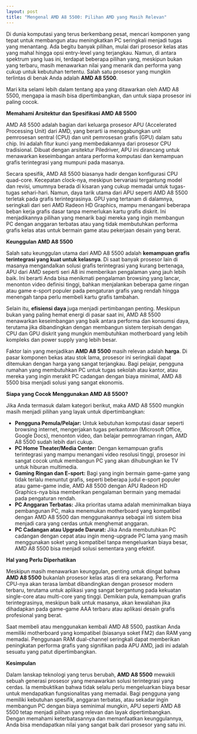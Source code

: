 ```yaml
---
layout: post
title: "Mengenal AMD A8 5500: Pilihan AMD yang Masih Relevan"
---
```


Di dunia komputasi yang terus berkembang pesat, mencari komponen yang tepat untuk membangun atau meningkatkan PC seringkali menjadi tugas yang menantang. Ada begitu banyak pilihan, mulai dari prosesor kelas atas yang mahal hingga opsi entry-level yang terjangkau. Namun, di antara spektrum yang luas ini, terdapat beberapa pilihan yang, meskipun bukan yang terbaru, masih menawarkan nilai yang menarik dan performa yang cukup untuk kebutuhan tertentu. Salah satu prosesor yang mungkin terlintas di benak Anda adalah **AMD A8 5500**.

Mari kita selami lebih dalam tentang apa yang ditawarkan oleh AMD A8 5500, mengapa ia masih bisa dipertimbangkan, dan untuk siapa prosesor ini paling cocok.

**Memahami Arsitektur dan Spesifikasi AMD A8 5500**

AMD A8 5500 adalah bagian dari keluarga prosesor APU (Accelerated Processing Unit) dari AMD, yang berarti ia menggabungkan unit pemrosesan sentral (CPU) dan unit pemrosesan grafis (GPU) dalam satu chip. Ini adalah fitur kunci yang membedakannya dari prosesor CPU tradisional. Dibuat dengan arsitektur Piledriver, APU ini dirancang untuk menawarkan keseimbangan antara performa komputasi dan kemampuan grafis terintegrasi yang mumpuni pada masanya.

Secara spesifik, AMD A8 5500 biasanya hadir dengan konfigurasi CPU quad-core. Kecepatan clock-nya, meskipun bervariasi tergantung model dan revisi, umumnya berada di kisaran yang cukup memadai untuk tugas-tugas sehari-hari. Namun, daya tarik utama dari APU seperti AMD A8 5500 terletak pada grafis terintegrasinya. GPU yang tertanam di dalamnya, seringkali dari seri AMD Radeon HD Graphics, mampu menangani beberapa beban kerja grafis dasar tanpa memerlukan kartu grafis diskrit. Ini menjadikannya pilihan yang menarik bagi mereka yang ingin membangun PC dengan anggaran terbatas atau yang tidak membutuhkan performa grafis kelas atas untuk bermain game atau pekerjaan desain yang berat.

**Keunggulan AMD A8 5500**

Salah satu keunggulan utama dari AMD A8 5500 adalah **kemampuan grafis terintegrasi yang kuat untuk kelasnya**. Di saat banyak prosesor lain di masanya mengandalkan solusi grafis terintegrasi yang kurang bertenaga, APU dari AMD seperti seri A8 ini memberikan pengalaman yang jauh lebih baik. Ini berarti Anda bisa menikmati pengalaman browsing yang lancar, menonton video definisi tinggi, bahkan menjalankan beberapa game ringan atau game e-sport populer pada pengaturan grafis yang rendah hingga menengah tanpa perlu membeli kartu grafis tambahan.

Selain itu, **efisiensi daya** juga menjadi pertimbangan penting. Meskipun bukan yang paling hemat energi di pasar saat ini, AMD A8 5500 menawarkan keseimbangan yang baik antara performa dan konsumsi daya, terutama jika dibandingkan dengan membangun sistem terpisah dengan CPU dan GPU diskrit yang mungkin membutuhkan motherboard yang lebih kompleks dan power supply yang lebih besar.

Faktor lain yang menjadikan **AMD A8 5500** masih relevan adalah **harga**. Di pasar komponen bekas atau stok lama, prosesor ini seringkali dapat ditemukan dengan harga yang sangat terjangkau. Bagi pelajar, pengguna rumahan yang membutuhkan PC untuk tugas sekolah atau kantor, atau mereka yang ingin merakit PC cadangan dengan biaya minimal, AMD A8 5500 bisa menjadi solusi yang sangat ekonomis.

**Siapa yang Cocok Menggunakan AMD A8 5500?**

Jika Anda termasuk dalam kategori berikut, maka AMD A8 5500 mungkin masih menjadi pilihan yang layak untuk dipertimbangkan:

*   **Pengguna Pemula/Pelajar:** Untuk kebutuhan komputasi dasar seperti browsing internet, mengerjakan tugas perkantoran (Microsoft Office, Google Docs), menonton video, dan belajar pemrograman ringan, AMD A8 5500 sudah lebih dari cukup.
*   **PC Home Theater/Media Center:** Dengan kemampuan grafis terintegrasi yang mampu menangani video resolusi tinggi, prosesor ini sangat cocok untuk membangun PC yang akan dihubungkan ke TV untuk hiburan multimedia.
*   **Gaming Ringan dan E-sport:** Bagi yang ingin bermain game-game yang tidak terlalu menuntut grafis, seperti beberapa judul e-sport populer atau game-game indie, AMD A8 5500 dengan APU Radeon HD Graphics-nya bisa memberikan pengalaman bermain yang memadai pada pengaturan rendah.
*   **PC Anggaran Terbatas:** Jika prioritas utama adalah meminimalkan biaya pembangunan PC, maka menemukan motherboard yang kompatibel dengan AMD A8 5500 dan menggunakannya sebagai inti sistem bisa menjadi cara yang cerdas untuk menghemat anggaran.
*   **PC Cadangan atau Upgrade Darurat:** Jika Anda membutuhkan PC cadangan dengan cepat atau ingin meng-upgrade PC lama yang masih menggunakan soket yang kompatibel tanpa mengeluarkan biaya besar, AMD A8 5500 bisa menjadi solusi sementara yang efektif.

**Hal yang Perlu Diperhatikan**

Meskipun masih menawarkan keunggulan, penting untuk diingat bahwa **AMD A8 5500** bukanlah prosesor kelas atas di era sekarang. Performa CPU-nya akan terasa lambat dibandingkan dengan prosesor modern terbaru, terutama untuk aplikasi yang sangat bergantung pada kekuatan single-core atau multi-core yang tinggi. Demikian pula, kemampuan grafis terintegrasinya, meskipun baik untuk masanya, akan kewalahan jika dihadapkan pada game-game AAA terbaru atau aplikasi desain grafis profesional yang berat.

Saat membeli atau menggunakan kembali AMD A8 5500, pastikan Anda memiliki motherboard yang kompatibel (biasanya soket FM2) dan RAM yang memadai. Penggunaan RAM dual-channel seringkali dapat memberikan peningkatan performa grafis yang signifikan pada APU AMD, jadi ini adalah sesuatu yang patut dipertimbangkan.

**Kesimpulan**

Dalam lanskap teknologi yang terus berubah, **AMD A8 5500** mewakili sebuah generasi prosesor yang menawarkan solusi terintegrasi yang cerdas. Ia membuktikan bahwa tidak selalu perlu mengeluarkan biaya besar untuk mendapatkan fungsionalitas yang memadai. Bagi pengguna yang memiliki kebutuhan spesifik, anggaran terbatas, atau sekadar ingin membangun PC dengan biaya seminimal mungkin, APU seperti AMD A8 5500 tetap menjadi pilihan yang relevan dan layak dipertimbangkan. Dengan memahami keterbatasannya dan memanfaatkan keunggulannya, Anda bisa mendapatkan nilai yang sangat baik dari prosesor yang satu ini.
